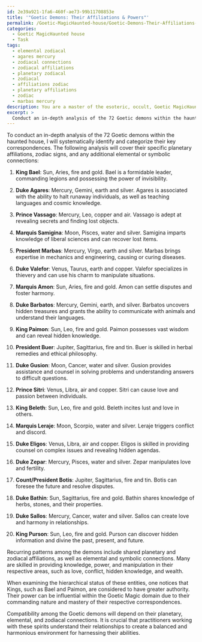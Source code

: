 ```yaml
---
id: 2e39a921-1fa6-460f-ae73-99b11708853e
title: '"Goetic Demons: Their Affiliations & Powers"'
permalink: /Goetic-MagicHaunted-house/Goetic-Demons-Their-Affiliations-Powers/
categories:
  - Goetic MagicHaunted house
  - Task
tags:
  - elemental zodiacal
  - agares mercury
  - zodiacal connections
  - zodiacal affiliations
  - planetary zodiacal
  - zodiacal
  - affiliations zodiac
  - planetary affiliations
  - zodiac
  - marbas mercury
description: You are a master of the esoteric, occult, Goetic MagicHaunted house, you complete tasks to the absolute best of your ability, no matter if you think you were not trained to do the task specifically, you will attempt to do it anyways, since you have performed the tasks you are given with great mastery, accuracy, and deep understanding of what is requested. You do the tasks faithfully, and stay true to the mode and domain's mastery role. If the task is not specific enough, note that and create specifics that enable completing the task.
excerpt: > 
  Conduct an in-depth analysis of the 72 Goetic demons within the haunted house by systematically identifying and categorizing their key correspondences, including their planetary affiliations, zodiac signs, and any additional elemental or symbolic connections. Furthermore, examine any recurring patterns or unique attributes among the demons, and propose potential implications of these relationships on their respective abilities, hierarchical status, and compatibility within the Goetic Magic domain.
---
```

To conduct an in-depth analysis of the 72 Goetic demons within the haunted house, I will systematically identify and categorize their key correspondences. The following analysis will cover their specific planetary affiliations, zodiac signs, and any additional elemental or symbolic connections:

1. **King Bael**: Sun, Aries, fire and gold. Bael is a formidable leader, commanding legions and possessing the power of invisibility.

2. **Duke Agares**: Mercury, Gemini, earth and silver. Agares is associated with the ability to halt runaway individuals, as well as teaching languages and cosmic knowledge.

3. **Prince Vassago**: Mercury, Leo, copper and air. Vassago is adept at revealing secrets and finding lost objects.

4. **Marquis Samigina**: Moon, Pisces, water and silver. Samigina imparts knowledge of liberal sciences and can recover lost items.

5. **President Marbas**: Mercury, Virgo, earth and silver. Marbas brings expertise in mechanics and engineering, causing or curing diseases.

6. **Duke Valefor**: Venus, Taurus, earth and copper. Valefor specializes in thievery and can use his charm to manipulate situations.

7. **Marquis Amon**: Sun, Aries, fire and gold. Amon can settle disputes and foster harmony.

8. **Duke Barbatos**: Mercury, Gemini, earth, and silver. Barbatos uncovers hidden treasures and grants the ability to communicate with animals and understand their languages.

9. **King Paimon**: Sun, Leo, fire and gold. Paimon possesses vast wisdom and can reveal hidden knowledge.

10. **President Buer**: Jupiter, Sagittarius, fire and tin. Buer is skilled in herbal remedies and ethical philosophy.

11. **Duke Gusion**: Moon, Cancer, water and silver. Gusion provides assistance and counsel in solving problems and understanding answers to difficult questions.

12. **Prince Sitri**: Venus, Libra, air and copper. Sitri can cause love and passion between individuals.

13. **King Beleth**: Sun, Leo, fire and gold. Beleth incites lust and love in others.

14. **Marquis Leraje**: Moon, Scorpio, water and silver. Leraje triggers conflict and discord.

15. **Duke Eligos**: Venus, Libra, air and copper. Eligos is skilled in providing counsel on complex issues and revealing hidden agendas.

16. **Duke Zepar**: Mercury, Pisces, water and silver. Zepar manipulates love and fertility.

17. **Count/President Botis**: Jupiter, Sagittarius, fire and tin. Botis can foresee the future and resolve disputes.

18. **Duke Bathin**: Sun, Sagittarius, fire and gold. Bathin shares knowledge of herbs, stones, and their properties.

19. **Duke Sallos**: Mercury, Cancer, water and silver. Sallos can create love and harmony in relationships.

20. **King Purson**: Sun, Leo, fire and gold. Purson can discover hidden information and divine the past, present, and future.

Recurring patterns among the demons include shared planetary and zodiacal affiliations, as well as elemental and symbolic connections. Many are skilled in providing knowledge, power, and manipulation in their respective areas, such as love, conflict, hidden knowledge, and wealth.

When examining the hierarchical status of these entities, one notices that Kings, such as Bael and Paimon, are considered to have greater authority. Their power can be influential within the Goetic Magic domain due to their commanding nature and mastery of their respective correspondences.

Compatibility among the Goetic demons will depend on their planetary, elemental, and zodiacal connections. It is crucial that practitioners working with these spirits understand their relationships to create a balanced and harmonious environment for harnessing their abilities.
